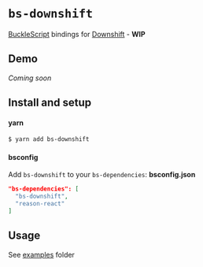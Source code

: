 # `bs-downshift`

[BuckleScript](https://github.com/bucklescript/bucklescript) bindings for [Downshift](https://github.com/paypal/downshift) - **WIP**

## Demo

_Coming soon_

## Install and setup

#### yarn

```bash
$ yarn add bs-downshift
```

#### bsconfig

Add `bs-downshift` to your `bs-dependencies`: **bsconfig.json**

```json
"bs-dependencies": [
  "bs-downshift",
  "reason-react"
]
```

## Usage

See [examples](#examples) folder
